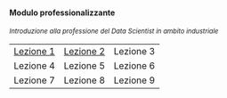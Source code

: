 #### Modulo professionalizzante

<small><em>Introduzione alla professione del Data Scientist in ambito industriale</em></small>

<table style="width:100%">
  <tr>
    <td><a href="#/lez1">Lezione 1</a></td>
    <td><a href="#/lez2">Lezione 2</a></td>
    <td>Lezione 3</td>
  </tr>
  <tr>
    <td>Lezione 4</td>
    <td>Lezione 5</td>
    <td>Lezione 6</td>
  </tr>
  <tr>
    <td>Lezione 7</td>
    <td>Lezione 8</td>
    <td>Lezione 9</td>
  </tr>
</table>